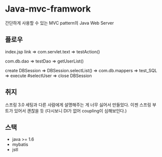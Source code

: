# Java-mvc-framwork
간단하게 사용할 수 있는 MVC pattern의 Java Web Server

## 플로우
index.jsp link => com.servlet.text => testAction()

com.db.dao => testDao => getUserList()

create DBSession => DBSession.selectList() => com.db.mappers => test_SQL => execute #selectUser => close DBSession

## 취지
스프링 3.0 세팅과 다른 사람에게 설명해주는 게 너무 싫어서 만들었다.
이젠 스프링 부트가 있어서 괜찮을 듯 (다시보니 DI가 없어 coupling이 심해보인다.)

## 스택
* java >= 1.6
* mybatis
* jstl
